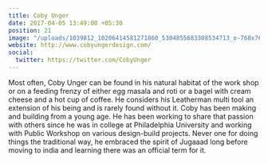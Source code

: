 ```yaml
---
title: Coby Unger
date: 2017-04-05 13:49:00 +05:30
position: 21
image: "/uploads/1039812_10206414581271860_5304855683308534713_o-768x768.jpg"
website: http://www.cobyungerdesign.com/
social:
  twitter: https://twitter.com/CobyUnger
---
```


Most often, Coby Unger can be found in his natural habitat of the work shop or on a feeding frenzy of either egg masala and roti or a bagel with cream cheese and a hot cup of coffee. He considers his Leatherman multi tool an extension of his being and is rarely found without it. Coby has been making and building from a young age. He has been working to share that passion with others since he was in college at Philadelphia University and working with Public Workshop on various design-build projects. Never one for doing things the traditional way, he embraced the spirit of Jugaaad long before moving to india and learning there was an official term for it.